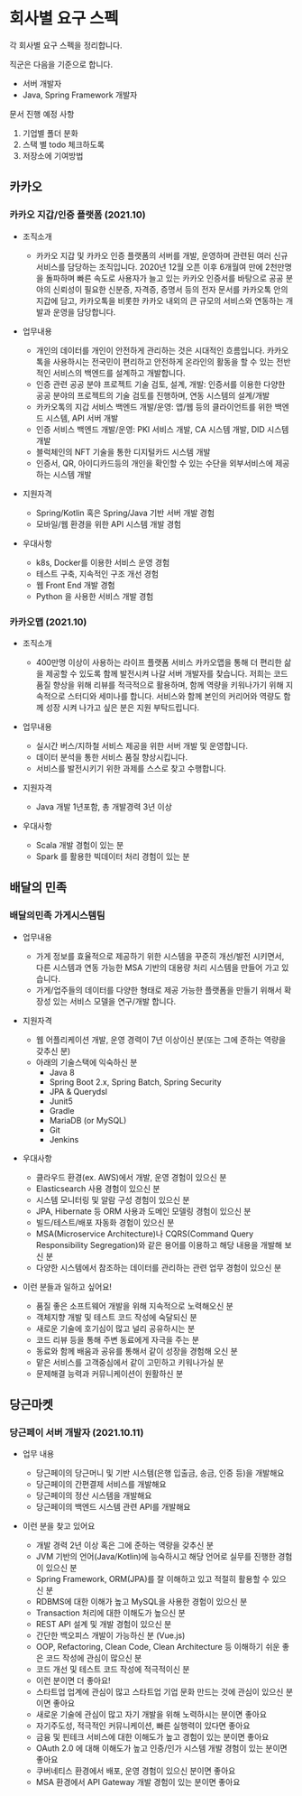 # 회사별 요구 스펙
각 회사별 요구 스펙을 정리합니다. 

직군은 다음을 기준으로 합니다.
- 서버 개발자
- Java, Spring Framework 개발자

문서 진행 예정 사항
1. 기업별 폴더 분화
2. 스택 별 todo 체크하도록
3. 저장소에 기여방법 

## 카카오

### 카카오 지갑/인증 플랫폼 (2021.10)
- 조직소개
  - 카카오 지갑 및 카카오 인증 플랫폼의 서버를 개발, 운영하며 관련된 여러 신규 서비스를 담당하는 조직입니다. 2020년 12월 오픈 이후 6개월여 만에 2천만명을 돌파하며 빠른 속도로 사용자가 늘고 있는 카카오 인증서를 바탕으로 공공 분야의 신뢰성이 필요한 신분증, 자격증, 증명서 등의 전자 문서를 카카오톡 안의 지갑에 담고, 카카오톡을 비롯한 카카오 내외의 큰 규모의 서비스와 연동하는 개발과 운영을 담당합니다.

- 업무내용
  - 개인의 데이터를 개인이 안전하게 관리하는 것은 시대적인 흐름입니다. 카카오톡을 사용하시는 전국민이 편리하고 안전하게 온라인의 활동을 할 수 있는 전반적인 서비스의 백엔드를 설계하고 개발합니다.
  - 인증 관련 공공 분야 프로젝트 기술 검토, 설계, 개발: 인증서를 이용한 다양한 공공 분야의 프로젝트의 기술 검토를 진행하며, 연동 시스템의 설계/개발
  - 카카오톡의 지갑 서비스 백엔드 개발/운영: 앱/웹 등의 클라이언트를 위한 백엔드 시스템, API 서버 개발
  - 인증 서비스 백엔드 개발/운영: PKI 서비스 개발, CA 시스템 개발, DID 시스템 개발
  - 블럭체인의 NFT 기술을 통한 디지털카드 시스템 개발
  - 인증서, QR, 아이디카드등의 개인을 확인할 수 있는 수단을 외부서비스에 제공하는 시스템 개발

- 지원자격
  - Spring/Kotlin 혹은 Spring/Java 기반 서버 개발 경험
  - 모바일/웹 환경을 위한 API 시스템 개발 경험

- 우대사항
  - k8s, Docker를 이용한 서비스 운영 경험
  - 테스트 구축, 지속적인 구조 개선 경험
  - 웹 Front End 개발 경험
  - Python 을 사용한 서비스 개발 경험


### 카카오맵 (2021.10)
- 조직소개
  - 400만명 이상이 사용하는 라이프 플랫폼 서비스 카카오맵을 통해 더 편리한 삶을 제공할 수 있도록 함께 발전시켜 나갈 서버 개발자를 찾습니다.
저희는 코드 품질 향상을 위해 리뷰를 적극적으로 활용하며, 함께 역량을 키워나가기 위해 지속적으로 스터디와 세미나를 합니다. 서비스와 함께 본인의 커리어와 역량도 함께 성장 시켜 나가고 싶은 분은 지원 부탁드립니다.

- 업무내용
  - 실시간 버스/지하철 서비스 제공을 위한 서버 개발 및 운영합니다.
  - 데이터 분석을 통한 서비스 품질 향상시킵니다.
  - 서비스를 발전시키기 위한 과제를 스스로 찾고 수행합니다.

- 지원자격
  - Java 개발 1년포함, 총 개발경력 3년 이상

- 우대사항
  - Scala 개발 경험이 있는 분
  - Spark 를 활용한 빅데이터 처리 경험이 있는 분

## 배달의 민족
### 배달의민족 가게시스템팀
- 업무내용
  - 가게 정보를 효율적으로 제공하기 위한 시스템을 꾸준히 개선/발전 시키면서, 다른 시스템과 연동 가능한 MSA 기반의 대용량 처리 시스템을 만들어 가고 있습니다.
  - 가게/업주들의 데이터를 다양한 형태로 제공 가능한 플랫폼을 만들기 위해서 확장성 있는 서비스 모델을 연구/개발 합니다.
 
- 지원자격
  -  웹 어플리케이션 개발, 운영 경력이 7년 이상이신 분(또는 그에 준하는 역량을 갖추신 분)
  -  아래의 기술스택에 익숙하신 분
     - Java 8
     - Spring Boot 2.x, Spring Batch, Spring Security
     - JPA & Querydsl
     - Junit5
     - Gradle
     - MariaDB (or MySQL)
     - Git
     - Jenkins
 
- 우대사항
  - 클라우드 환경(ex. AWS)에서 개발, 운영 경험이 있으신 분
  - Elasticsearch 사용 경험이 있으신 분
  - 시스템 모니터링 및 알람 구성 경험이 있으신 분
  - JPA, Hibernate 등 ORM 사용과 도메인 모델링 경험이 있으신 분
  - 빌드/테스트/배포 자동화 경험이 있으신 분
  - MSA(Microservice Architecture)나 CQRS(Command Query Responsibility Segregation)와 같은 용어를 이용하고 해당 내용을 개발해 보신 분
  - 다양한 시스템에서 참조하는 데이터를 관리하는 관련 업무 경험이 있으신 분

- 이런 분들과 일하고 싶어요!
  - 품질 좋은 소프트웨어 개발을 위해 지속적으로 노력해오신 분
  - 객체지향 개발 및 테스트 코드 작성에 숙달되신 분
  - 새로운 기술에 호기심이 많고 널리 공유하시는 분
  - 코드 리뷰 등을 통해 주변 동료에게 자극을 주는 분
  - 동료와 함께 배움과 공유를 통해서 같이 성장을 경험해 오신 분
  - 맡은 서비스를 고객중심에서 같이 고민하고 키워나가실 분
  - 문제해결 능력과 커뮤니케이션이 원활하신 분

## 당근마켓
### 당근페이 서버 개발자 (2021.10.11)
- 업무 내용
  - 당근페이의 당근머니 및 기반 시스템(은행 입출금, 송금, 인증 등)을 개발해요
  - 당근페이의 간편결제 서비스를 개발해요
  - 당근페이의 정산 시스템을 개발해요
  - 당근페이의 백엔드 시스템 관련 API를 개발해요

- 이런 분을 찾고 있어요
  - 개발 경력 2년 이상 혹은 그에 준하는 역량을 갖추신 분
  - JVM 기반의 언어(Java/Kotlin)에 능숙하시고 해당 언어로 실무를 진행한 경험이 있으신 분
  - Spring Framework, ORM(JPA)를 잘 이해하고 있고 적절히 활용할 수 있으신 분
  - RDBMS에 대한 이해가 높고 MySQL을 사용한 경험이 있으신 분
  - Transaction 처리에 대한 이해도가 높으신 분
  - REST API 설계 및 개발 경험이 있으신 분
  - 간단한 백오피스 개발이 가능하신 분 (Vue.js)
  - OOP, Refactoring, Clean Code, Clean Architecture 등 이해하기 쉬운 좋은 코드 작성에 관심이 많으신 분
  - 코드 개선 및 테스트 코드 작성에 적극적이신 분
  - 이런 분이면 더 좋아요!
  - 스타트업 업계에 관심이 많고 스타트업 기업 문화 만드는 것에 관심이 있으신 분이면 좋아요
  - 새로운 기술에 관심이 많고 자기 개발을 위해 노력하시는 분이면 좋아요
  - 자기주도성, 적극적인 커뮤니케이션, 빠른 실행력이 있다면 좋아요
  - 금융 및 핀테크 서비스에 대한 이해도가 높고 경험이 있는 분이면 좋아요
  - OAuth 2.0 에 대해 이해도가 높고 인증/인가 시스템 개발 경험이 있는 분이면 좋아요
  - 쿠버네티스 환경에서 배포, 운영 경험이 있으신 분이면 좋아요
  - MSA 환경에서 API Gateway 개발 경험이 있는 분이면 좋아요
